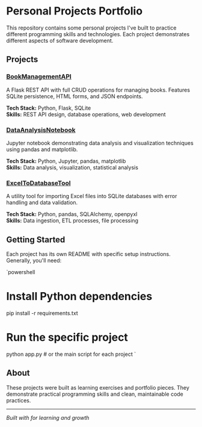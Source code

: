 ﻿# Personal Projects Portfolio

This repository contains some personal projects I've built to practice different programming skills and technologies. Each project demonstrates different aspects of software development.

## Projects

###  [BookManagementAPI](./BookManagementAPI/)
A Flask REST API with full CRUD operations for managing books. Features SQLite persistence, HTML forms, and JSON endpoints.

**Tech Stack:** Python, Flask, SQLite  
**Skills:** REST API design, database operations, web development

###  [DataAnalysisNotebook](./DataAnalysisNotebook/)
Jupyter notebook demonstrating data analysis and visualization techniques using pandas and matplotlib.

**Tech Stack:** Python, Jupyter, pandas, matplotlib  
**Skills:** Data analysis, visualization, statistical analysis

###  [ExcelToDatabaseTool](./ExcelToDatabaseTool/)
A utility tool for importing Excel files into SQLite databases with error handling and data validation.

**Tech Stack:** Python, pandas, SQLAlchemy, openpyxl  
**Skills:** Data ingestion, ETL processes, file processing

## Getting Started

Each project has its own README with specific setup instructions. Generally, you'll need:

`powershell
# Install Python dependencies
pip install -r requirements.txt

# Run the specific project
python app.py  # or the main script for each project
`

## About

These projects were built as learning exercises and portfolio pieces. They demonstrate practical programming skills and clean, maintainable code practices.

---
*Built with  for learning and growth*
